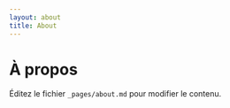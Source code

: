 ```yaml
---
layout: about
title: About
---
```


# À propos

Éditez le fichier `_pages/about.md` pour modifier le contenu.
